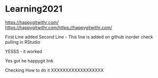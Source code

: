 # Learning2021
https://happygitwithr.com/
https://happygitwithr.com/https://happygitwithr.com/

First Line added
Second Line - This line is added on github inorder check pulling in RStudio

YESSS - it worked

Yes got he happygit link

Checking How to do it  XXXXXXXXXXXXXXXXXX